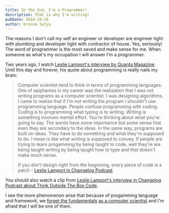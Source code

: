 ```yaml
---
title: In the End, I'm a Programmer!
description: That is why I'm writing!
pubDate: 2024-10-28
author: Kresna Satya
---
```


The reasons I don't call my self an engineer or developer are engineer tight with plumbing and developer tight with contractor of house. Yes, seriously! The word of programmer is the most saved and make sense for me. When someone as what's my occupation I will answer I'm a programmer.

Two years ago, I watch [Leslie Lamport's interview by Quanta Magazine](https://www.youtube.com/watch?v=rkZzg7Vowao&t=56s). Until this day and forever, his quote about programming is really nails my brain:

> Computer scientist tend to think in terms of programming languages. One of epiphanies in my career was the realization that I was not writing programs as a computer scientist. I was designing algorithms. I came to realize that if I'm not writing the program I shouldn't use programming language. People confuse programming with coding. Coding is to programming what typing is to writing. Writing is something involves mental effort. You're thinking about what you're going to say. The words have some importance but some sense that even they are secondary to the ideas. In the same way, programs are built on ideas. They have to do something and what they're supposed to do. I mean is like what writing is supposed to convey. If people are trying to learn progamming by being taught to code, well they're are being taught writing by being taught how to type and that doesn't make much sense.

> If you don't design right from the beginning, every piece of code is a patch - [Leslie Lamport in Changelog Podcast](https://www.youtube.com/shorts/F-wu2VlxVPE).

You should also watch a clip from [Leslie Lamport's interview in Changelog Podcast about Think Outside The Box Code](https://www.youtube.com/watch?v=tcBAOU5C2dY).

I see the more phenomenon arise that because of progamming language and framework, we [forget the fundamentals](https://www.youtube.com/watch?v=qhRXTAUHfpA&t=18m42s) [as a computer scientist](https://www.youtube.com/watch?v=qhRXTAUHfpA&t=23m34s) and I'm afraid that I will be one of them.